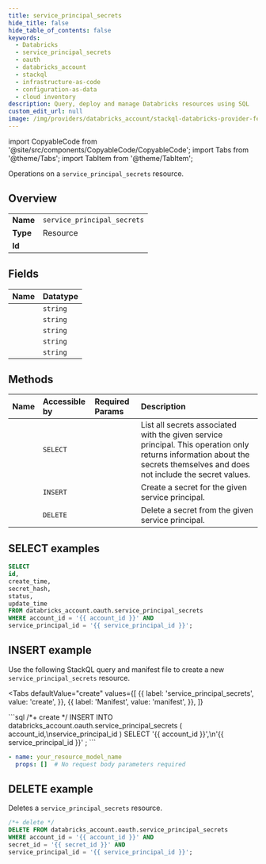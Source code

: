 ```yaml
---
title: service_principal_secrets
hide_title: false
hide_table_of_contents: false
keywords:
  - Databricks
  - service_principal_secrets
  - oauth
  - databricks_account
  - stackql
  - infrastructure-as-code
  - configuration-as-data
  - cloud inventory
description: Query, deploy and manage Databricks resources using SQL
custom_edit_url: null
image: /img/providers/databricks_account/stackql-databricks-provider-featured-image.png
---
```


import CopyableCode from '@site/src/components/CopyableCode/CopyableCode';
import Tabs from '@theme/Tabs';
import TabItem from '@theme/TabItem';

Operations on a <code>service_principal_secrets</code> resource.  

## Overview
<table><tbody>
<tr><td><b>Name</b></td><td><code>service_principal_secrets</code></td></tr>
<tr><td><b>Type</b></td><td>Resource</td></tr>
<tr><td><b>Id</b></td><td><CopyableCode code="databricks_account.oauth.service_principal_secrets" /></td></tr>
</tbody></table>

## Fields
| Name | Datatype |
|:-----|:---------|
| <CopyableCode code="id" /> | `string` |
| <CopyableCode code="create_time" /> | `string` |
| <CopyableCode code="secret_hash" /> | `string` |
| <CopyableCode code="status" /> | `string` |
| <CopyableCode code="update_time" /> | `string` |

## Methods
| Name | Accessible by | Required Params | Description |
|:-----|:--------------|:----------------|:------------|
| <CopyableCode code="list" /> | `SELECT` | <CopyableCode code="account_id, service_principal_id" /> | List all secrets associated with the given service principal. This operation only returns information about the secrets themselves and does not include the secret values. |
| <CopyableCode code="create" /> | `INSERT` | <CopyableCode code="account_id, service_principal_id" /> | Create a secret for the given service principal. |
| <CopyableCode code="delete" /> | `DELETE` | <CopyableCode code="account_id, secret_id, service_principal_id" /> | Delete a secret from the given service principal. |

## SELECT examples

```sql
SELECT
id,
create_time,
secret_hash,
status,
update_time
FROM databricks_account.oauth.service_principal_secrets
WHERE account_id = '{{ account_id }}' AND
service_principal_id = '{{ service_principal_id }}';
```

## INSERT example

Use the following StackQL query and manifest file to create a new <code>service_principal_secrets</code> resource.

<Tabs
    defaultValue="create"
    values={[
        {{ label: 'service_principal_secrets', value: 'create', }},
        {{ label: 'Manifest', value: 'manifest', }},
    ]}
>
<TabItem value="create">
```sql
/*+ create */
INSERT INTO databricks_account.oauth.service_principal_secrets (
account_id,\nservice_principal_id
)
SELECT 
'{{ account_id }}',\n'{{ service_principal_id }}'
;
```

</TabItem>
<TabItem value="manifest">

```yaml
- name: your_resource_model_name
  props: []  # No request body parameters required
```

</TabItem>
</Tabs>

## DELETE example

Deletes a <code>service_principal_secrets</code> resource.

```sql
/*+ delete */
DELETE FROM databricks_account.oauth.service_principal_secrets
WHERE account_id = '{{ account_id }}' AND
secret_id = '{{ secret_id }}' AND
service_principal_id = '{{ service_principal_id }}';
```
